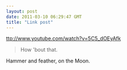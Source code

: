 ```yaml
---
layout: post
date: 2011-03-10 06:29:47 GMT
title: "Link post"
---
```

<ttp://www.youtube.com/watch?v=5C5_dOEyAfk>

> How 'bout that.



Hammer and feather, on the Moon.
